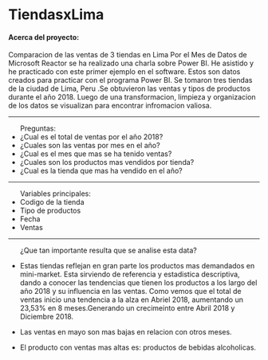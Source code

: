 # TiendasxLima

<h4> Acerca del proyecto:</h4>Comparacion de las ventas de 3 tiendas en Lima 
Por el Mes de Datos de Microsoft Reactor se ha realizado una charla sobre Power BI. He asistido y he practicado con este primer ejemplo en el software.
Estos son datos creados para practicar con el programa Power BI. Se tomaron tres tiendas de la ciudad de Lima, Peru .Se obtuvieron las ventas y tipos de productos durante el año 2018. Luego de una transformacion, limpieza y organizacion de los datos se visualizan para encontrar infromacion valiosa.
<hr>

<ul>
Preguntas:
<li>¿Cual es el total de ventas por el año 2018?</li>
<li>¿Cuales son las ventas por mes en el año?</li>
<li>¿Cual es el mes que mas se ha tenido ventas?</li>
<li>¿Cuales son los productos mas vendidos por tienda?</li>
<li>¿Cual es la tienda que mas ha vendido en el año?</li>
</ul>
<hr>

<ul>
Variables principales:
<li>Codigo de la tienda</li>
<li>Tipo de productos</li>
<li>Fecha</li>
<li>Ventas</li>
</ul>

<hr>
<ul>
¿Que tan importante resulta que se analise esta data?
<p>
 <li>Estas tiendas reflejan en gran parte los productos mas demandados en mini-market. Esta sirviendo de referencia y estadistica descriptiva, dando a conocer las tendencias que tienen los productos a los largo del año 2018 y su influencia en las ventas. 
Como vemos que el total de ventas inicio una tendencia a la alza en Abriel 2018, aumentando un 23,53% en 8 meses.Generando un crecimeinto entre Abril 2018 y Diciembre 2018.</li>
 </p>
<p>
 <li>Las ventas en mayo son mas bajas en relacion con otros meses.</li>
</p>
<p>
  <li>El producto con ventas mas altas es: productos de bebidas alcoholicas.</li>
</p>
<ul>
